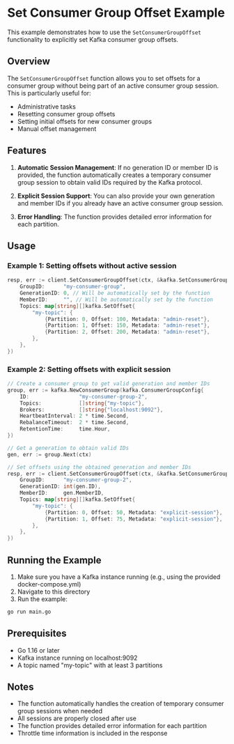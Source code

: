 # Set Consumer Group Offset Example

This example demonstrates how to use the `SetConsumerGroupOffset` functionality to explicitly set Kafka consumer group offsets.

## Overview

The `SetConsumerGroupOffset` function allows you to set offsets for a consumer group without being part of an active consumer group session. This is particularly useful for:

- Administrative tasks
- Resetting consumer group offsets
- Setting initial offsets for new consumer groups
- Manual offset management

## Features

1. **Automatic Session Management**: If no generation ID or member ID is provided, the function automatically creates a temporary consumer group session to obtain valid IDs required by the Kafka protocol.

2. **Explicit Session Support**: You can also provide your own generation and member IDs if you already have an active consumer group session.

3. **Error Handling**: The function provides detailed error information for each partition.

## Usage

### Example 1: Setting offsets without active session

```go
resp, err := client.SetConsumerGroupOffset(ctx, &kafka.SetConsumerGroupOffsetRequest{
    GroupID:      "my-consumer-group",
    GenerationID: 0, // Will be automatically set by the function
    MemberID:     "", // Will be automatically set by the function
    Topics: map[string][]kafka.SetOffset{
        "my-topic": {
            {Partition: 0, Offset: 100, Metadata: "admin-reset"},
            {Partition: 1, Offset: 150, Metadata: "admin-reset"},
            {Partition: 2, Offset: 200, Metadata: "admin-reset"},
        },
    },
})
```

### Example 2: Setting offsets with explicit session

```go
// Create a consumer group to get valid generation and member IDs
group, err := kafka.NewConsumerGroup(kafka.ConsumerGroupConfig{
    ID:                "my-consumer-group-2",
    Topics:            []string{"my-topic"},
    Brokers:           []string{"localhost:9092"},
    HeartbeatInterval: 2 * time.Second,
    RebalanceTimeout:  2 * time.Second,
    RetentionTime:     time.Hour,
})

// Get a generation to obtain valid IDs
gen, err := group.Next(ctx)

// Set offsets using the obtained generation and member IDs
resp, err := client.SetConsumerGroupOffset(ctx, &kafka.SetConsumerGroupOffsetRequest{
    GroupID:      "my-consumer-group-2",
    GenerationID: int(gen.ID),
    MemberID:     gen.MemberID,
    Topics: map[string][]kafka.SetOffset{
        "my-topic": {
            {Partition: 0, Offset: 50, Metadata: "explicit-session"},
            {Partition: 1, Offset: 75, Metadata: "explicit-session"},
        },
    },
})
```

## Running the Example

1. Make sure you have a Kafka instance running (e.g., using the provided docker-compose.yml)
2. Navigate to this directory
3. Run the example:

```bash
go run main.go
```

## Prerequisites

- Go 1.16 or later
- Kafka instance running on localhost:9092
- A topic named "my-topic" with at least 3 partitions

## Notes

- The function automatically handles the creation of temporary consumer group sessions when needed
- All sessions are properly closed after use
- The function provides detailed error information for each partition
- Throttle time information is included in the response 
